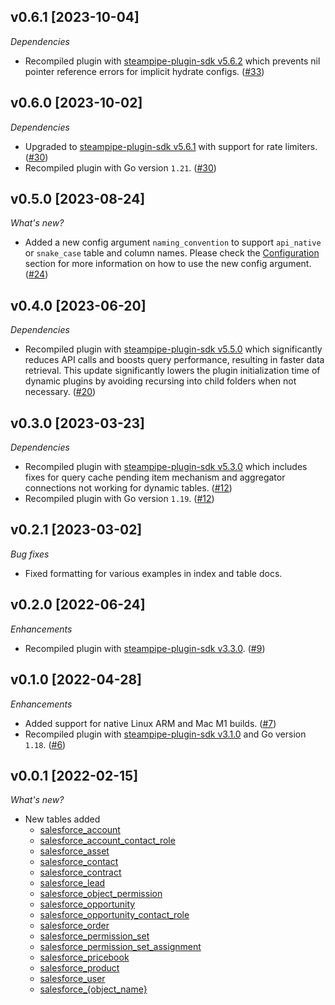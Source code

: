 ## v0.6.1 [2023-10-04]

_Dependencies_

- Recompiled plugin with [steampipe-plugin-sdk v5.6.2](https://github.com/turbot/steampipe-plugin-sdk/blob/main/CHANGELOG.md#v562-2023-10-03) which prevents nil pointer reference errors for implicit hydrate configs. ([#33](https://github.com/turbot/steampipe-plugin-salesforce/pull/33))

## v0.6.0 [2023-10-02]

_Dependencies_

- Upgraded to [steampipe-plugin-sdk v5.6.1](https://github.com/turbot/steampipe-plugin-sdk/blob/main/CHANGELOG.md#v561-2023-09-29) with support for rate limiters. ([#30](https://github.com/turbot/steampipe-plugin-salesforce/pull/30))
- Recompiled plugin with Go version `1.21`. ([#30](https://github.com/turbot/steampipe-plugin-salesforce/pull/30))

## v0.5.0 [2023-08-24]

_What's new?_

- Added a new config argument `naming_convention` to support `api_native` or `snake_case` table and column names. Please check the [Configuration](https://hub.steampipe.io/plugins/turbot/salesforce#configuration) section for more information on how to use the new config argument. ([#24](https://github.com/turbot/steampipe-plugin-salesforce/pull/24))

## v0.4.0 [2023-06-20]

_Dependencies_

- Recompiled plugin with [steampipe-plugin-sdk v5.5.0](https://github.com/turbot/steampipe-plugin-sdk/blob/v5.5.0/CHANGELOG.md#v550-2023-06-16) which significantly reduces API calls and boosts query performance, resulting in faster data retrieval. This update significantly lowers the plugin initialization time of dynamic plugins by avoiding recursing into child folders when not necessary. ([#20](https://github.com/turbot/steampipe-plugin-salesforce/pull/20))

## v0.3.0 [2023-03-23]

_Dependencies_

- Recompiled plugin with [steampipe-plugin-sdk v5.3.0](https://github.com/turbot/steampipe-plugin-sdk/blob/main/CHANGELOG.md#v530-2023-03-16) which includes fixes for query cache pending item mechanism and aggregator connections not working for dynamic tables. ([#12](https://github.com/turbot/steampipe-plugin-salesforce/pull/12))
- Recompiled plugin with Go version `1.19`. ([#12](https://github.com/turbot/steampipe-plugin-salesforce/pull/12))

## v0.2.1 [2023-03-02]

_Bug fixes_

- Fixed formatting for various examples in index and table docs.

## v0.2.0 [2022-06-24]

_Enhancements_

- Recompiled plugin with [steampipe-plugin-sdk v3.3.0](https://github.com/turbot/steampipe-plugin-sdk/blob/main/CHANGELOG.md#v330--2022-6-22). ([#9](https://github.com/turbot/steampipe-plugin-salesforce/pull/9))

## v0.1.0 [2022-04-28]

_Enhancements_

- Added support for native Linux ARM and Mac M1 builds. ([#7](https://github.com/turbot/steampipe-plugin-salesforce/pull/7))
- Recompiled plugin with [steampipe-plugin-sdk v3.1.0](https://github.com/turbot/steampipe-plugin-sdk/blob/main/CHANGELOG.md#v310--2022-03-30) and Go version `1.18`. ([#6](https://github.com/turbot/steampipe-plugin-salesforce/pull/6))

## v0.0.1 [2022-02-15]

_What's new?_

- New tables added
  - [salesforce_account](https://hub.steampipe.io/plugins/turbot/salesforce/tables/salesforce_account)
  - [salesforce_account_contact_role](https://hub.steampipe.io/plugins/turbot/salesforce/tables/salesforce_account_contact_role)
  - [salesforce_asset](https://hub.steampipe.io/plugins/turbot/salesforce/tables/salesforce_asset)
  - [salesforce_contact](https://hub.steampipe.io/plugins/turbot/salesforce/tables/salesforce_contact)
  - [salesforce_contract](https://hub.steampipe.io/plugins/turbot/salesforce/tables/salesforce_contract)
  - [salesforce_lead](https://hub.steampipe.io/plugins/turbot/salesforce/tables/salesforce_lead)
  - [salesforce_object_permission](https://hub.steampipe.io/plugins/turbot/salesforce/tables/salesforce_object_permission)
  - [salesforce_opportunity](https://hub.steampipe.io/plugins/turbot/salesforce/tables/salesforce_opportunity)
  - [salesforce_opportunity_contact_role](https://hub.steampipe.io/plugins/turbot/salesforce/tables/salesforce_opportunity_contact_role)
  - [salesforce_order](https://hub.steampipe.io/plugins/turbot/salesforce/tables/salesforce_order)
  - [salesforce_permission_set](https://hub.steampipe.io/plugins/turbot/salesforce/tables/salesforce_permission_set)
  - [salesforce_permission_set_assignment](https://hub.steampipe.io/plugins/turbot/salesforce/tables/salesforce_permission_set_assignment)
  - [salesforce_pricebook](https://hub.steampipe.io/plugins/turbot/salesforce/tables/salesforce_pricebook)
  - [salesforce_product](https://hub.steampipe.io/plugins/turbot/salesforce/tables/salesforce_product)
  - [salesforce_user](https://hub.steampipe.io/plugins/turbot/salesforce/tables/salesforce_user)
  - [salesforce_{object_name}](https://hub.steampipe.io/plugins/turbot/salesforce/tables/salesforce_{object_name})
